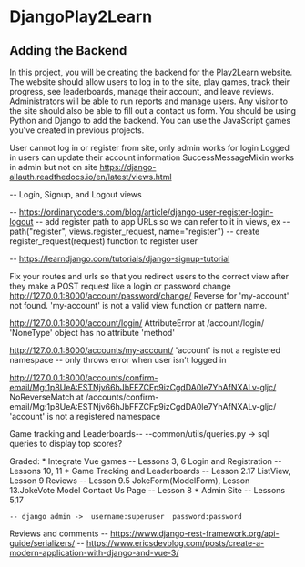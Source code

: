 # DjangoPlay2Learn
## Adding the Backend

In this project, you will be creating the backend for the Play2Learn website.
The website should allow users to log in to the site, play games, track their progress, see leaderboards, manage their account, and leave reviews.
Administrators will be able to run reports and manage users.
Any visitor to the site should also be able to fill out a contact us form.
You should be using Python and Django to add the backend.
You can use the JavaScript games you've created in previous projects.


User cannot log in or register from site, only admin works for login
Logged in users can update their account information
SuccessMessageMixin works in admin but not on site
https://django-allauth.readthedocs.io/en/latest/views.html

-- Login, Signup, and Logout views

-- https://ordinarycoders.com/blog/article/django-user-register-login-logout
    -- add register path to app URLs so we can refer to it in views, ex
        -- path("register", views.register_request, name="register")
    -- create register_request(request) function to register user

-- https://learndjango.com/tutorials/django-signup-tutorial


Fix your routes and urls so that you redirect users to the correct view after they make a POST request like a login or password change
http://127.0.0.1:8000/account/password/change/
Reverse for 'my-account' not found. 'my-account' is not a valid view function or pattern name.

http://127.0.0.1:8000/account/login/
AttributeError at /account/login/
'NoneType' object has no attribute 'method'

http://127.0.0.1:8000/accounts/my-account/
'account' is not a registered namespace
-- only throws error when user isn't logged in

http://127.0.0.1:8000/accounts/confirm-email/Mg:1p8UeA:ESTNjv66hJbFFZCFp9izCgdDA0le7YhAfNXALv-gljc/
NoReverseMatch at /accounts/confirm-email/Mg:1p8UeA:ESTNjv66hJbFFZCFp9izCgdDA0le7YhAfNXALv-gljc/
'account' is not a registered namespace


Game tracking and Leaderboards--
--common/utils/queries.py -> sql queries to display top scores?

Graded:
    * Integrate Vue games -- Lessons 3, 6
    Login and Registration -- Lessons 10, 11
    * Game Tracking and Leaderboards -- Lesson 2.17 ListView, Lesson 9
    Reviews -- Lesson 9.5 JokeForm(ModelForm), Lesson 13.JokeVote Model
    Contact Us Page -- Lesson 8
    * Admin Site -- Lessons 5,17

    -- django admin ->  username:superuser  password:password

Reviews and comments
-- https://www.django-rest-framework.org/api-guide/serializers/
-- https://www.ericsdevblog.com/posts/create-a-modern-application-with-django-and-vue-3/

